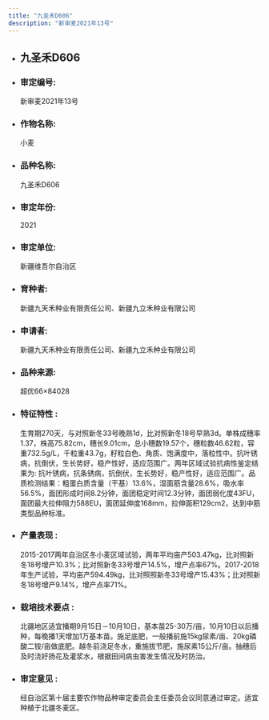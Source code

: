 ```yaml
---
title: "九圣禾D606"
description: "新审麦2021年13号"
---
```

* ## 九圣禾D606
* ###  审定编号:  
   新审麦2021年13号

*  ### 作物名称:  
   小麦

*   ###  品种名称: 
    九圣禾D606

*   ### 审定年份: 
    2021

*   ### 审定单位:  
    新疆维吾尔自治区

*   ### 育种者:  
    新疆九天禾种业有限责任公司、新疆九立禾种业有限公司

*   ### 申请者:  
    新疆九天禾种业有限责任公司、新疆九立禾种业有限公司

*   ### 品种来源:  
    超优66×84028

*   ### 特征特性 : 
    生育期270天，与对照新冬33号晚熟1d，比对照新冬18号早熟3d。单株成穗率1.37，株高75.82cm，穗长9.01cm，总小穗数19.57个，穗粒数46.62粒，容重732.5g/L，千粒重43.7g，籽粒白色、角质、饱满度中，落粒性中。抗叶锈病，抗倒伏，生长势好，稳产性好，适应范围广。两年区域试验抗病性鉴定结果为: 抗叶锈病，抗条锈病，抗倒伏，生长势好，稳产性好，适应范围广。品质检测结果：粗蛋白质含量（干基）13.6%，湿面筋含量28.6%，吸水率56.5%，面团形成时间8.2分钟，面团稳定时间12.3分钟，面团弱化度43FU，面团最大拉伸阻力588EU，面团延伸度168mm，拉伸面积129cm2，达到中筋类型品种标准。

*   ### 产量表现 : 
    2015-2017两年自治区冬小麦区域试验，两年平均亩产503.47kg，比对照新冬18号增产10.3%；比对照新冬33号增产14.5%，增产点率67%。2017-2018年生产试验，平均亩产594.49kg，比对照照新冬33号增产15.43%；比对照新冬18号增产9.14%，增产点率71%。

*   ### 栽培技术要点 : 
    北疆地区适宜播期9月15日－10月10日，基本苗25-30万/亩，10月10日以后播种，每晚播1天增加1万基本苗。施足底肥，一般播前施15kg尿素/亩、20kg磷酸二铵/亩做底肥。越冬前浇足冬水，重施拔节肥，施尿素15公斤/亩。抽穗后及时浇好扬花及灌浆水，根据田间病虫害发生情况及时防治。

*   ### 审定意见 : 
    经自治区第十届主要农作物品种审定委员会主任委员会议同意通过审定。适宜种植于北疆冬麦区。
